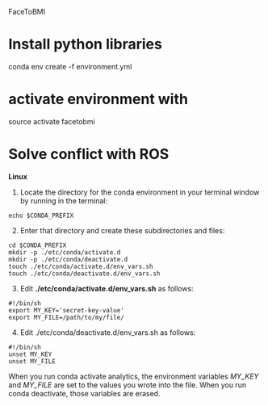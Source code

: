 FaceToBMI

# Install python libraries

conda env create -f environment.yml

# activate environment with

source activate facetobmi

# Solve conflict with ROS

**Linux**

1. Locate the directory for the conda environment in your terminal window by running in the terminal:

```
echo $CONDA_PREFIX
```

2. Enter that directory and create these subdirectories and files:

```
cd $CONDA_PREFIX
mkdir -p ./etc/conda/activate.d
mkdir -p ./etc/conda/deactivate.d
touch ./etc/conda/activate.d/env_vars.sh
touch ./etc/conda/deactivate.d/env_vars.sh
```

3. Edit **./etc/conda/activate.d/env_vars.sh** as follows:

```
#!/bin/sh
export MY_KEY='secret-key-value'
export MY_FILE=/path/to/my/file/
```

4. Edit ./etc/conda/deactivate.d/env_vars.sh as follows:

```
#!/bin/sh
unset MY_KEY
unset MY_FILE
```

When you run conda activate analytics, the environment variables _MY_KEY_ and _MY_FILE_ are set to the values you wrote into the file. When you run conda deactivate, those variables are erased.
